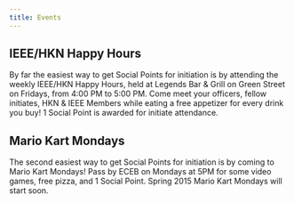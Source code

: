 ```yaml
---
title: Events
---
```

IEEE/HKN Happy Hours
---
By far the easiest way to get Social Points for initiation is by attending the weekly IEEE/HKN Happy Hours, held at Legends Bar & Grill on Green Street on Fridays, from 4:00 PM to 5:00 PM. Come meet your officers, fellow initiates, HKN & IEEE Members while eating a free appetizer for every drink you buy! 1 Social Point is awarded for initiate attendance.

Mario Kart Mondays
---
The second easiest way to get Social Points for initiation is by coming to Mario Kart Mondays! Pass by ECEB on Mondays at 5PM for some video games, free pizza, and 1 Social Point. Spring 2015 Mario Kart Mondays will start soon.
